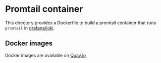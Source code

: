 # Promtail container

This directory provides a Dockerfile to build a promtail container
that runs `promtail` in [grafana/loki](https://github.com/grafana/loki).

## Docker images

Docker images are available on [Quay.io](https://quay.io/repository/cybozu/promtail)
